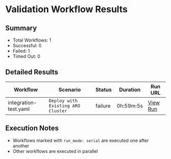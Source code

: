 # Validation Workflow Results

## Summary
- Total Workflows: 1
- Successful: 0
- Failed: 1
- Timed Out: 0

## Detailed Results

| Workflow | Scenario | Status | Duration | Run URL |
|----------|----------|---------|-----------|----------|
| integration-test.yaml | `Deploy with Existing ARO Cluster` | failure | 0h:59m:5s | [View Run](https://github.com/azure-javaee/azure.liberty.aro/actions/runs/16043419963) |


## Execution Notes
- Workflows marked with `run_mode: serial` are executed one after another
- Other workflows are executed in parallel
